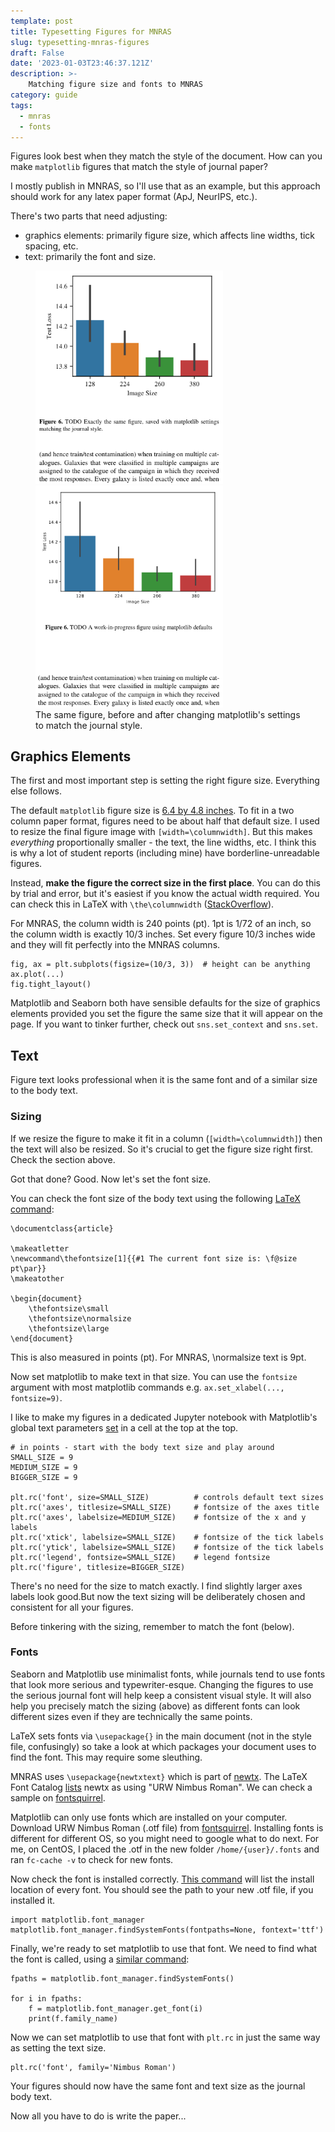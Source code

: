 ```yaml
---
template: post
title: Typesetting Figures for MNRAS
slug: typesetting-mnras-figures
draft: False
date: '2023-01-03T23:46:37.121Z'
description: >-
    Matching figure size and fonts to MNRAS 
category: guide
tags:
  - mnras
  - fonts
---
```


Figures look best when they match the style of the document. How can you make ``matplotlib`` figures that match the style of journal paper?

I mostly publish in MNRAS, so I'll use that as an example, but this approach should work for any latex paper format (ApJ, NeurIPS, etc.).

There's two parts that need adjusting:
- graphics elements: primarily figure size, which affects line widths, tick spacing, etc.
- text: primarily the font and size.


<figure class="alignleft is-resized">
  <img src="static/matched.png" alt="" class="wp-image-9572" width="300"/>
  <img src="static/unmatched.png" alt="" class="wp-image-9572" width="300"/>
  <figcaption>
  The same figure, before and after changing matplotlib's settings to match the journal style.
  </figcaption>
</figure>


## Graphics Elements

The first and most important step is setting the right figure size. Everything else follows.

The default ``matplotlib`` figure size is [6.4 by 4.8 inches](https://matplotlib.org/stable/api/_as_gen/matplotlib.pyplot.figure.html). To fit in a two column paper format, figures need to be about half that default size. I used to resize the final figure image with ``[width=\columnwidth]``. But this makes *everything* proportionally smaller - the text, the line widths, etc. I think this is why a lot of student reports (including mine) have borderline-unreadable figures.

Instead, **make the figure the correct size in the first place**. You can do this by trial and error, but it's easiest if you know the actual width required. You can check this in LaTeX with `\the\columnwidth` ([StackOverflow](https://tex.stackexchange.com/a/407373)).

For MNRAS, the column width is 240 points (pt). 1pt is 1/72 of an inch, so the column width is exactly 10/3 inches. Set every figure 10/3 inches wide and they will fit perfectly into the MNRAS columns.

    fig, ax = plt.subplots(figsize=(10/3, 3))  # height can be anything
    ax.plot(...)
    fig.tight_layout()

Matplotlib and Seaborn both have sensible defaults for the size of graphics elements provided you set the figure the same size that it will appear on the page. If you want to tinker further, check out ``sns.set_context`` and ``sns.set``.


## Text

Figure text looks professional when it is the same font and of a similar size to the body text.

### Sizing

If we resize the figure to make it fit in a column (``[width=\columnwidth]``) then the text will also be resized. So it's crucial to get the figure size right first. Check the section above.

Got that done? Good. Now let's set the font size.

You can check the font size of the body text using the following [LaTeX command](https://tex.stackexchange.com/a/24600): 

    \documentclass{article}

    \makeatletter
    \newcommand\thefontsize[1]{{#1 The current font size is: \f@size pt\par}}
    \makeatother

    \begin{document}
        \thefontsize\small
        \thefontsize\normalsize
        \thefontsize\large
    \end{document}

This is also measured in points (pt). For MNRAS, \normalsize text is 9pt.

Now set matplotlib to make text in that size. You can use the `fontsize` argument with most matplotlib commands e.g. `ax.set_xlabel(..., fontsize=9)`.

I like to make my figures in a dedicated Jupyter notebook with Matplotlib's global text parameters [set](https://stackoverflow.com/a/39566040) in a cell at the top at the top.

    # in points - start with the body text size and play around
    SMALL_SIZE = 9
    MEDIUM_SIZE = 9
    BIGGER_SIZE = 9

    plt.rc('font', size=SMALL_SIZE)          # controls default text sizes
    plt.rc('axes', titlesize=SMALL_SIZE)     # fontsize of the axes title
    plt.rc('axes', labelsize=MEDIUM_SIZE)    # fontsize of the x and y labels
    plt.rc('xtick', labelsize=SMALL_SIZE)    # fontsize of the tick labels
    plt.rc('ytick', labelsize=SMALL_SIZE)    # fontsize of the tick labels
    plt.rc('legend', fontsize=SMALL_SIZE)    # legend fontsize
    plt.rc('figure', titlesize=BIGGER_SIZE)

There's no need for the size to match exactly. I find slightly larger axes labels look good.But now the text sizing will be deliberately chosen and consistent for all your figures.

Before tinkering with the sizing, remember to match the font (below).

### Fonts

Seaborn and Matplotlib use minimalist fonts, while journals tend to use fonts that look more serious and typewriter-esque. Changing the figures to use the serious journal font will help keep a consistent visual style. It will also help you precisely match the sizing (above) as different fonts can look different sizes even if they are technically the same points.

LaTeX sets fonts via `\usepackage{}` in the main document (not in the style file, confusingly) so take a look at which packages your document uses to find the font. This may require some sleuthing.

MNRAS uses `\usepackage{newtxtext}` which is part of [newtx](https://www.ctan.org/pkg/newtx?lang=en). The LaTeX Font Catalog [lists](https://tug.org/FontCatalogue/newtx/) newtx as using "URW Nimbus Roman". We can check a sample on [fontsquirrel](https://www.fontsquirrel.com/fonts/nimbus-roman-no9-l).

Matplotlib can only use fonts which are installed on your computer. Download URW Nimbus Roman (.otf file) from [fontsquirrel](https://www.fontsquirrel.com/fonts/nimbus-roman-no9-l). Installing fonts is different for different OS, so you might need to google what to do next. For me, on CentOS, I placed the .otf in the new folder `/home/{user}/.fonts` and ran `fc-cache -v` to check for new fonts.

Now check the font is installed correctly. [This command](https://stackoverflow.com/a/8755818) will list the install location of every font. You should see the path to your new .otf file, if you installed it.

    import matplotlib.font_manager
    matplotlib.font_manager.findSystemFonts(fontpaths=None, fontext='ttf')

Finally, we're ready to set matplotlib to use that font. We need to find what the font is called, using a [similar command](https://stackoverflow.com/a/68810954):

    fpaths = matplotlib.font_manager.findSystemFonts()

    for i in fpaths:
        f = matplotlib.font_manager.get_font(i)
        print(f.family_name)

Now we can set matplotlib to use that font with `plt.rc` in just the same way as setting the text size.

    plt.rc('font', family='Nimbus Roman')

Your figures should now have the same font and text size as the journal body text.

Now all you have to do is write the paper...

